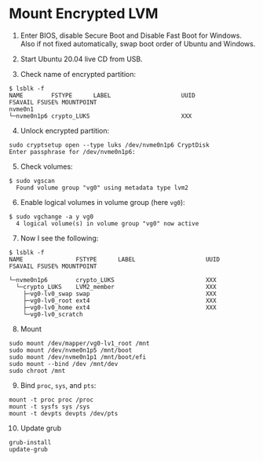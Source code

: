 # Mount Encrypted LVM

1. Enter BIOS, disable Secure Boot and Disable Fast Boot for Windows. Also if not fixed automatically, swap boot order of Ubuntu and Windows.

2. Start Ubuntu 20.04 live CD from USB.

3. Check name of encrypted partition:
```
$ lsblk -f
NAME        FSTYPE      LABEL                    UUID                                 FSAVAIL FSUSE% MOUNTPOINT
nvme0n1                                                                                     
└─nvme0n1p6 crypto_LUKS                          XXX
```
4. Unlock encrypted partition:
```
sudo cryptsetup open --type luks /dev/nvme0n1p6 CryptDisk
Enter passphrase for /dev/nvme0n1p6:
```

5. Check volumes:
```
$ sudo vgscan
  Found volume group "vg0" using metadata type lvm2
```

6. Enable logical volumes in volume group (here `vg0`):
```
$ sudo vgchange -a y vg0
  4 logical volume(s) in volume group "vg0" now active
```

7. Now I see the following:
```
$ lsblk -f
NAME               FSTYPE      LABEL                    UUID                                   FSAVAIL FSUSE% MOUNTPOINT

└─nvme0n1p6        crypto_LUKS                          XXX
  └─crypto_LUKS    LVM2_member                          XXX
    ├─vg0-lv0_swap swap                                 XXX
    ├─vg0-lv0_root ext4                                 XXX
    ├─vg0-lv0_home ext4                                 XXX
    └─vg0-lv0_scratch
```

8. Mount
```
sudo mount /dev/mapper/vg0-lv1_root /mnt
sudo mount /dev/nvme0n1p5 /mnt/boot
sudo mount /dev/nvme0n1p1 /mnt/boot/efi
sudo mount --bind /dev /mnt/dev
sudo chroot /mnt
```
9. Bind `proc`, `sys`, and `pts`:
```
mount -t proc proc /proc
mount -t sysfs sys /sys
mount -t devpts devpts /dev/pts
```
10. Update grub
```
grub-install
update-grub
```


